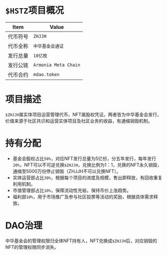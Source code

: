 # `$HSTZ`项目概况

|Item | Value|
|--|--|
| 代币符号 | `ZHJJH` |
| 代币全称 | `中华基金会通证` |
| 发行总量 | `10亿枚` |
| 发行公链 | `Armonia Meta Chain`|
| 代币合约 | `mdao.token` |

# 项目描述

`$ZHJJH`属实体项目运营管理代币，NFT属股权凭证。两者皆为中华基金会发行，价值来源于社区共识和运营实体项目及社区业务的收益，有通缩销毁机制。

# 持有分配

* 基金会股权占比`50%`，对应NFT发行总量为5亿份，分五年发行，每年发行`20%`，NFT可以不可逆兑换`$ZHJJH`，兑换比例为1：1，兑换的NFT永久销毁，通缩至5000万份停止销毁（ZHJJH不可以兑换NFT）。
* 实体运营部占比`30%`，根据每个项目的进度及规模，售出即释放，有回收重复利用机制。
* 市值管理部占比`10%`，保障流动性充裕，保持币价上涨趋势。
* 福利部`10%`，用于市场推广及参与社区投票等活动的奖励，根据具体需求释放。

# DAO治理

中华基金会的管理权限归全体NFT持有人，NFT兑换成`$ZHJJH`后，对应销毁的NFT的管理权限同步消失。